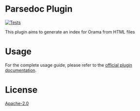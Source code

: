 # Parsedoc Plugin

[![Tests](https://github.com/askorama/orama/actions/workflows/turbo.yml/badge.svg)](https://github.com/askorama/orama/actions/workflows/turbo.yml)

This plugin aims to generate an index for Orama from HTML files

# Usage

For the complete usage guide, please refer to the [official plugin documentation](https://docs.oramasearch.com/open-source/plugins/plugin-parsedoc).

# License

[Apache-2.0](/LICENSE.md)

